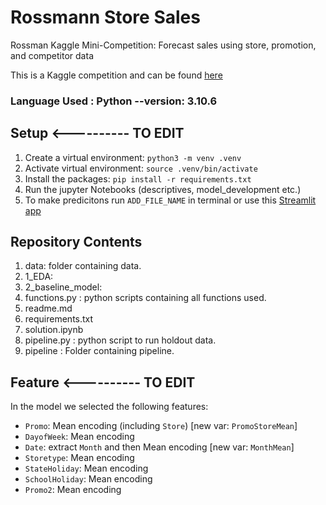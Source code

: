 # Rossmann Store Sales

Rossman Kaggle Mini-Competition: Forecast sales using store, promotion, and competitor data

This is a Kaggle competition and can be found [here](https://www.kaggle.com/competitions/rossmann-store-sales/overview)

### Language Used : Python --version: 3.10.6

## Setup <---------- TO EDIT

1. Create a virtual environment: `python3 -m venv .venv`
2. Activate virtual environment: `source .venv/bin/activate`
3. Install the packages: `pip install -r requirements.txt`
4. Run the jupyter Notebooks (descriptives, model_development etc.)
5. To make predicitons run `ADD_FILE_NAME` in terminal or use this [Streamlit app](ADD_https)

## Repository Contents

1. data: folder containing data.
2. 1_EDA: 
3. 2_baseline_model:
4. functions.py : python scripts containing all functions used.
5. readme.md 
6. requirements.txt
7. solution.ipynb 
8. pipeline.py : python script to run holdout data.
9. pipeline : Folder containing pipeline.

## Feature <---------- TO EDIT

In the model we selected the following features:

- `Promo`: Mean encoding (including `Store`) [new var: `PromoStoreMean`]
- `DayofWeek`: Mean encoding
- `Date`: extract `Month` and then Mean encoding [new var: `MonthMean`]
- `Storetype`: Mean encoding
- `StateHoliday`: Mean encoding
- `SchoolHoliday`: Mean encoding
- `Promo2`: Mean encoding
